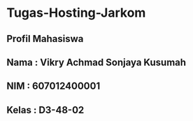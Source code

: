 # Tugas-Hosting-Jarkom

## Profil Mahasiswa
## Nama : Vikry Achmad Sonjaya Kusumah
## NIM : 607012400001
## Kelas : D3-48-02



